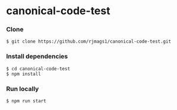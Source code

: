 # canonical-code-test

### Clone
```
$ git clone https://github.com/rjmags1/canonical-code-test.git
```

### Install dependencies
```
$ cd canonical-code-test
$ npm install
```

### Run locally
```
$ npm run start
```
